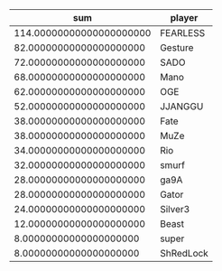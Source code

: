 | sum                      | player    |
|--------------------------|-----------|
| 114.00000000000000000000 | FEARLESS  |
|  82.00000000000000000000 | Gesture   |
|  72.00000000000000000000 | SADO      |
|  68.00000000000000000000 | Mano      |
|  62.00000000000000000000 | OGE       |
|  52.00000000000000000000 | JJANGGU   |
|  38.00000000000000000000 | Fate      |
|  38.00000000000000000000 | MuZe      |
|  34.00000000000000000000 | Rio       |
|  32.00000000000000000000 | smurf     |
|  28.00000000000000000000 | ga9A      |
|  28.00000000000000000000 | Gator     |
|  24.00000000000000000000 | Silver3   |
|  12.00000000000000000000 | Beast     |
|   8.00000000000000000000 | super     |
|   8.00000000000000000000 | ShRedLock |
